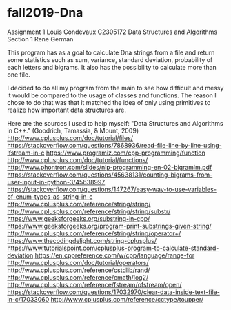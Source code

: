 # fall2019-Dna
Assignment 1
Louis Condevaux
C2305172
Data Structures and Algorithms
Section 1
Rene German


This program has as a goal to calculate Dna strings from a file and return some statistics such as sum, variance, standard deviation, probability of each letters and bigrams. It also has the possibility to calculate more than one file.

I decided to do all my program from the main to see how difficult and messy it would be compared to the usage of classes and functions. The reason I chose to do that was that it matched the idea of only using primitives to realize how important data structures are.

Here are the sources I used to help myself:
"Data Structures and Algorithms in C++." (Goodrich, Tamassia, & Mount, 2009)
http://www.cplusplus.com/doc/tutorial/files/
https://stackoverflow.com/questions/7868936/read-file-line-by-line-using-ifstream-in-c
https://www.programiz.com/cpp-programming/function
http://www.cplusplus.com/doc/tutorial/functions/
http://www.phontron.com/slides/nlp-programming-en-02-bigramlm.pdf
https://stackoverflow.com/questions/45638131/counting-bigrams-from-user-input-in-python-3/45638997
https://stackoverflow.com/questions/147267/easy-way-to-use-variables-of-enum-types-as-string-in-c
http://www.cplusplus.com/reference/string/string/
http://www.cplusplus.com/reference/string/string/substr/
https://www.geeksforgeeks.org/substring-in-cpp/
https://www.geeksforgeeks.org/program-print-substrings-given-string/
http://www.cplusplus.com/reference/string/string/operator+/
https://www.thecodingdelight.com/string-cplusplus/
https://www.tutorialspoint.com/cplusplus-program-to-calculate-standard-deviation
https://en.cppreference.com/w/cpp/language/range-for
http://www.cplusplus.com/doc/tutorial/operators/
http://www.cplusplus.com/reference/cstdlib/rand/
http://www.cplusplus.com/reference/cmath/log2/
http://www.cplusplus.com/reference/fstream/ofstream/open/
https://stackoverflow.com/questions/17032970/clear-data-inside-text-file-in-c/17033060
http://www.cplusplus.com/reference/cctype/toupper/
